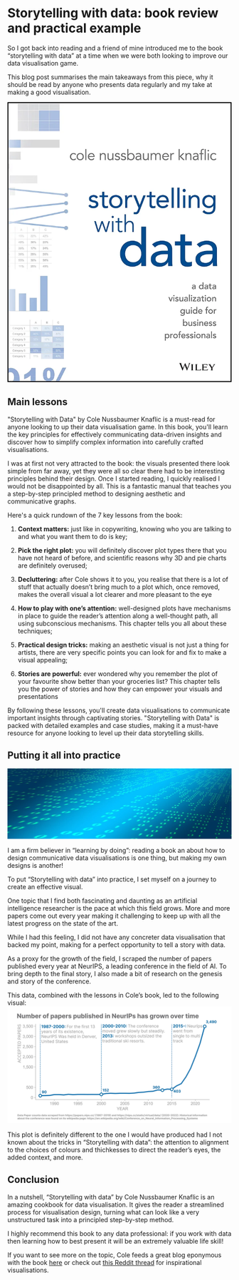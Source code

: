 # Storytelling with data: book review and practical example

So I got back into reading and a friend of mine introduced me to the book “storytelling with data” at a time when we were both looking to improve our data visualisation game.

This blog post summarises the main takeaways from this piece, why it should be read by anyone who presents data regularly and my take at making a good visualisation.

![Cover of the book "Storytelling with data"](./visuals/SWD_book.png)

## Main lessons

"Storytelling with Data" by Cole Nussbaumer Knaflic is a must-read for anyone looking to up their data visualisation game. In this book, you'll learn the key principles for effectively communicating data-driven insights and discover how to simplify complex information into carefully crafted visualisations.

I was at first not very attracted to the book: the visuals presented there look simple from far away, yet they were all so clear there had to be interesting principles behind their design. Once I started reading, I quickly realised I would not be disappointed by all. This is a fantastic manual that teaches you a step-by-step principled method to designing aesthetic and communicative graphs.

Here's a quick rundown of the 7 key lessons from the book:

1. **Context matters:** just like in copywriting, knowing who you are talking to and what you want them to do is key;
    
2. **Pick the right plot:** you will definitely discover plot types there that you have not heard of before, and scientific reasons why 3D and pie charts are definitely overused;
    
3. **Decluttering:** after Cole shows it to you, you realise that there is a lot of stuff that actually doesn’t bring much to a plot which, once removed, makes the overall visual a lot clearer and more pleasant to the eye
    
4. **How to play with one’s attention:** well-designed plots have mechanisms in place to guide the reader’s attention along a well-thought path, all using subconscious mechanisms. This chapter tells you all about these techniques;
    
5. **Practical design tricks:** making an aesthetic visual is not just a thing for artists, there are very specific points you can look for and fix to make a visual appealing;
    
6. **Stories are powerful:** ever wondered why you remember the plot of your favourite show better than your groceries list? This chapter tells you the power of stories and how they can empower your visuals and presentations
    

By following these lessons, you'll create data visualisations to communicate important insights through captivating stories. "Storytelling with Data" is packed with detailed examples and case studies, making it a must-have resource for anyone looking to level up their data storytelling skills.

## Putting it all into practice

![A small break in the narration](./visuals/split.png)

I am a firm believer in “learning by doing”: reading a book an about how to design communicative data visualisations is one thing, but making my own designs is another!

To put “Storytelling with data” into practice, I set myself on a journey to create an effective visual.

One topic that I find both fascinating and daunting as an artificial intelligence researcher is the pace at which this field grows. More and more papers come out every year making it challenging to keep up with all the latest progress on the state of the art.

While I had this feeling, I did not have any concreter data visualisation that backed my point, making for a perfect opportunity to tell a story with data.

As a proxy for the growth of the field, I scraped the number of papers published every year at NeurIPS, a leading conference in the field of AI. To bring depth to the final story, I also made a bit of research on the genesis and story of the conference.

This data, combined with the lessons in Cole’s book, led to the following visual:
![The number of papers published in NeurIPS has grown over time](./visuals/NeurIPS_chart.png)

This plot is definitely different to the one I would have produced had I not known about the tricks in “Storytelling with data”: the attention to alignment to the choices of colours and thichkesses to direct the reader’s eyes, the added context, and more.

## Conclusion

In a nutshell, “Storytelling with data” by Cole Nussbaumer Knaflic is an amazing cookbook for data visualisation. It gives the reader a streamlined process for visualisation design, turning what can look like a very unstructured task into a principled step-by-step method.

I highly recommend this book to any data professional: if you work with data then learning how to best present it will be an extremely valuable life skill!

If you want to see more on the topic, Cole feeds a great blog eponymous with the book [here](https://www.storytellingwithdata.com/) or check out [this Reddit thread](https://www.reddit.com/r/dataisbeautiful/) for inspirational visualisations.

